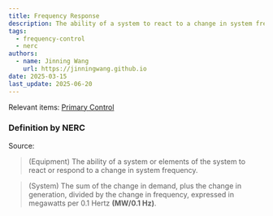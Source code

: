 ```yaml
---
title: Frequency Response
description: The ability of a system to react to a change in system frequency.
tags:
  - frequency-control
  - nerc
authors:
  - name: Jinning Wang
    url: https://jinningwang.github.io
date: 2025-03-15
last_update: 2025-06-20
---
```


Relevant items: [Primary Control](/wiki/primary-control)

### Definition by NERC

Source: <d-cite key="nerc2024glossary"></d-cite>

> (Equipment) The ability of a system or elements of the system to react or respond to a change in system frequency.

> (System) The sum of the change in demand, plus the change in generation, divided by the change in frequency, expressed in megawatts per 0.1 Hertz **(MW/0.1 Hz)**.
